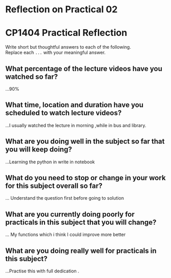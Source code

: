 # Reflection on Practical 02

# CP1404 Practical Reflection

Write short but thoughtful answers to each of the following.  
Replace each `...` with your meaningful answer.

## What percentage of the lecture videos have you watched so far?

...90%

## What time, location and duration have you scheduled to watch lecture videos?

...I usually watched the lecture in morning ,while in bus and library.

## What are you doing well in the subject so far that you will keep doing?

...Learning the python in write in notebook

## What do you need to stop or change in your work for this subject overall so far?

... Understand the question first before going to solution

## What are you currently doing poorly for practicals in this subject that you will change?

... My functions which i think I could improve more better

## What are you doing really well for practicals in this subject?

...Practise this with full dedication .